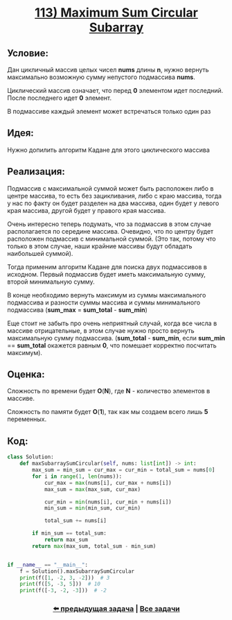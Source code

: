 <div align='center'>
<h1><a href='https://leetcode.com/problems/maximum-sum-circular-subarray/description/'><strong>113) Maximum Sum Circular Subarray</strong></a></h1>
</div>

## **Условие:**

Дан цикличный массив целых чисел **nums** длины **n**, нужно вернуть максимально возможную сумму непустого подмассива **nums**.

Циклический массив означает, что перед **0** элементом идет последний. После последнего идет **0** элемент.

В подмассиве каждый элемент может встречаться только один раз

## **Идея:**

Нужно допилить алгоритм Кадане для этого циклического массива

## **Реализация:**

Подмассив с максимальной суммой может быть расположен либо в центре массива, то есть без зацикливания, либо с краю массива, тогда у нас по факту он будет разделен на два массива, один будет у левого края массива, другой будет у правого края массива.

Очень интересно теперь подумать, что за подмассив в этом случае располагается по середине массива. Очевидно, что по центру будет расположен подмассив с минимальной суммой. (Это так, потому что только в этом случае, наши крайние массивы будут обладать наибольшей суммой).

Тогда применим алгоритм Кадане для поиска двух подмассивов в исходном. Первый подмассив будет иметь максимальную сумму, второй минимальную сумму.

В конце необходимо вернуть максимум из суммы максимального подмассива и разности суммы массива и суммы минимального подмассива (**sum_max** = **sum_total** - **sum_min**)

Еще стоит не забыть про очень неприятный случай, когда все числа в массиве отрицательные, в этом случае нужно просто вернуть максимальную сумму подмассива. (**sum_total** - **sum_min**, если **sum_min** == **sum_total** окажется равным **0**, что помешает корректно посчитать максимум).



## **Оценка:**

Сложность по времени будет **O**(**N**), где **N** - количество элементов в массиве.

Сложность по памяти будет **O**(**1**), так как мы создаем всего лишь **5** переменных.

## Код:
```python
class Solution:
    def maxSubarraySumCircular(self, nums: list[int]) -> int:
        max_sum = min_sum = cur_max = cur_min = total_sum = nums[0]
        for i in range(1, len(nums)):
            cur_max = max(nums[i], cur_max + nums[i])
            max_sum = max(max_sum, cur_max)

            cur_min = min(nums[i], cur_min + nums[i])
            min_sum = min(min_sum, cur_min)

            total_sum += nums[i]

        if min_sum == total_sum:
            return max_sum
        return max(max_sum, total_sum - min_sum)


if __name__ == "__main__":
    f = Solution().maxSubarraySumCircular
    print(f([1, -2, 3, -2]))  # 3
    print(f([5, -3, 5]))  # 10
    print(f([-3, -2, -3]))  # -2

```

<div align='center'><h3><a href='https://github.com/TAskMAster339/PythonAlgorithms/tree/main/112.Maximum%20Subarray'>⬅️ предыдущая задача</a>&nbsp;|&nbsp;<a href='https://github.com/TAskMAster339/PythonAlgorithms/tree/main/README.md'>Все задачи</a></h3></div>